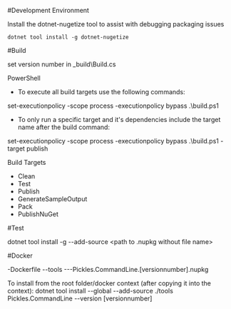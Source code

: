 #Development Environment

Install the dotnet-nugetize tool to assist with debugging packaging issues

```
dotnet tool install -g dotnet-nugetize
```

#Build

set version number in _build\Build.cs

PowerShell

- To execute all build targets use the following commands:

set-executionpolicy -scope process -executionpolicy bypass
.\build.ps1

- To only run a specific target and it's dependencies include the target name after the build command:

set-executionpolicy -scope process -executionpolicy bypass
.\build.ps1 -target publish

Build Targets
- Clean
- Test
- Publish
- GenerateSampleOutput
- Pack
- PublishNuGet


#Test

dotnet tool install -g --add-source <path to .nupkg without file name> <file name without version>


#Docker

-Dockerfile
--tools
---Pickles.CommandLine.[versionnumber].nupkg

To install from the root folder/docker context (after copying it into the context):
dotnet tool install --global --add-source ./tools Pickles.CommandLine --version [versionnumber]

